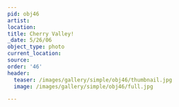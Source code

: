 ```yaml
---
pid: obj46
artist:
location:
title: Cherry Valley!
_date: 5/26/06
object_type: photo
current_location:
source:
order: '46'
header:
  teaser: /images/gallery/simple/obj46/thumbnail.jpg
  image: /images/gallery/simple/obj46/full.jpg

---
```

